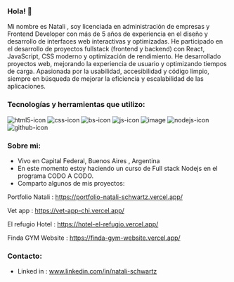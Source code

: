 ### Hola! 👋

Mi nombre es Natali , soy licenciada en administración de empresas y Frontend Developer con más de 5 años de experiencia en el diseño y desarrollo de interfaces web interactivas y optimizadas. He participado en el desarrollo de proyectos fullstack (frontend y backend) con React, JavaScript, CSS moderno y optimización de rendimiento. He desarrollado proyectos web, mejorando la experiencia de usuario y optimizando tiempos de carga. Apasionada por la usabilidad, accesibilidad y código limpio, siempre en búsqueda de mejorar la eficiencia y escalabilidad de las aplicaciones.

### Tecnologías y herramientas que utilizo:

![html5-icon](https://github.com/user-attachments/assets/64b4c48d-0d4b-46e9-b3cb-55dc74a81309)
![css-icon](https://github.com/user-attachments/assets/c3037d93-dfed-4cc1-88ed-508a7212da14)
![bs-icon](https://github.com/user-attachments/assets/2e248d03-5e39-4301-af48-cd35065f106b)
![js-icon](https://github.com/user-attachments/assets/7fe33c49-6e1f-4d67-a7f6-5337f8912ac2)
![image](https://github.com/user-attachments/assets/12bd4d96-59bf-4685-8ab0-a1a48992a01d)
![nodejs-icon](https://github.com/user-attachments/assets/e2f5a32a-4097-48a5-a1d0-4ea4b3aef9ee)
![github-icon](https://github.com/user-attachments/assets/6ca2d0f3-2ca7-4008-bccf-c0efec94c8a1)







### Sobre mi:
- Vivo en Capital Federal, Buenos Aires , Argentina
- En este momento estoy haciendo un curso de Full stack Nodejs en el programa CODO A CODO.
- Comparto algunos de mis proyectos:

Portfolio Natali : https://portfolio-natali-schwartz.vercel.app/

Vet app : https://vet-app-chi.vercel.app/

El refugio Hotel : https://hotel-el-refugio.vercel.app/

Finda GYM Website : https://finda-gym-website.vercel.app/


### Contacto:
- Linked in : www.linkedin.com/in/natali-schwartz





